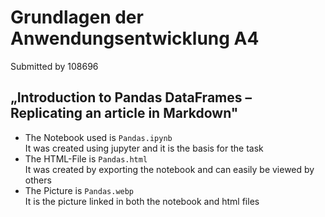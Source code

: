 # Grundlagen der Anwendungsentwicklung A4

Submitted by 108696  

## „Introduction to Pandas DataFrames – Replicating an article in Markdown"

- The Notebook used is `Pandas.ipynb`  
    It was created using jupyter and it is the basis for the task
- The HTML-File is `Pandas.html`  
    It was created by exporting the notebook and can easily be viewed by others
- The Picture is `Pandas.webp`  
    It is the picture linked in both the notebook and html files